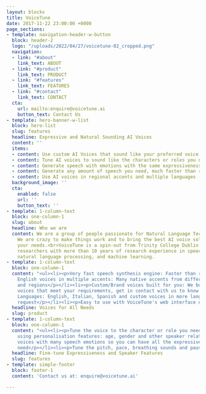 ```yaml
---
layout: blocks
title: VoiceTune
date: 2017-11-22 23:00:00 +0000
page_sections:
- template: navigation-header-w-button
  block: header-2
  logo: "/uploads/2022/04/27/voicetune-02_cropped.png"
  navigation:
  - link: "#about"
    link_text: ABOUT
  - link: "#product"
    link_text: PRODUCT
  - link: "#features"
    link_text: FEATURES
  - link: "#contact"
    link_text: CONTACT
  cta:
    url: mailto:enquire@voicetune.ai
    button_text: Contact Us
- template: hero-banner-w-list
  block: hero-list
  slug: features
  headline: Expressive and Natural Sounding AI Voices
  content: ''
  items:
  - content: Use custom AI Voices that sound like your preferred voice talents
  - content: Tune AI voices to sound like the characters or roles you need
  - content: Generate speech with emotions with the same expressiveness of an actor
  - content: Generate any amount of speech you need, much faster than recordings
  - content: Use AI voices in regional accents and multiple languages
  background_image: ''
  cta:
    enabled: false
    url: ''
    button_text: ''
- template: 1-column-text
  block: one-column-1
  slug: about
  headline: Who we are
  content: We are a group of people passionate for Natural Language Technologies.
    We are crazy to make things work and to bring the best AI voice solutions for
    your needs.<br>VoiceTune is a spin-out from Trinity College Dublin. Our team includes
    researchers with more than 10 years of research experience in speech signal processing,
    natural language processing, and machine learning.
- template: 1-column-text
  block: one-column-1
  content: "<ul><li><p>Very fast speech synthesis engine: Faster than real-time</p></li><li><p>Library
    English voices in multiple accents: Many native accents from different countries
    and regions</p></li><li><p>Custom/Brand voices built for you: We build new AI
    voices that meet your requirements, get in contact with us to know more</p></li><li><p>Multiple
    Languages: English, Italian, Spanish and custom voices in more languages upon
    request</p></li><li><p>Easy to use with VoiceTune's web interface or API</p></li></ul>"
  headline: Voices for All Needs
  slug: product
- template: 1-column-text
  block: one-column-1
  content: "<ul><li><p>Tune the voice to the character or role you need in your production
    using personalisation features: age, gender and other speaker related features</p></li><li><p>AI
    voices with many speech emotions so you can have all the expressive richness you
    need</p></li><li><p>Tune the pitch, pace, breathing sounds and pauses</p></li></ul>"
  headline: Fine-tune Expressiveness and Speaker Features
  slug: features
- template: simple-footer
  block: footer-1
  content: 'Contact us at: enquire@voicetune.ai'

---
```

